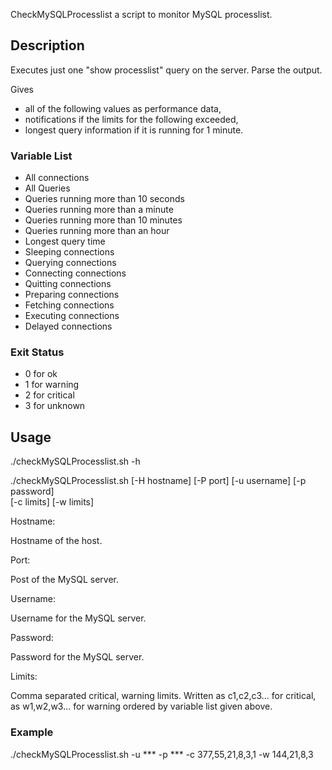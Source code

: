 CheckMySQLProcesslist a script to monitor MySQL processlist.

## Description

Executes just one "show processlist" query on the server. Parse the output.

Gives

* all of the following values as performance data,
* notifications if the limits for the following exceeded,
* longest query information if it is running for 1 minute.

### Variable List

* All connections
* All Queries
* Queries running more than 10 seconds
* Queries running more than a minute
* Queries running more than 10 minutes
* Queries running more than an hour
* Longest query time
* Sleeping connections
* Querying connections
* Connecting connections
* Quitting connections
* Preparing connections
* Fetching connections
* Executing connections
* Delayed connections

### Exit Status

* 0 for ok
* 1 for warning
* 2 for critical
* 3 for unknown

## Usage

./checkMySQLProcesslist.sh -h

./checkMySQLProcesslist.sh [-H hostname] [-P port] [-u username] [-p password] \
		[-c limits] [-w limits]

Hostname:

Hostname of the host.

Port:

Post of the MySQL server.

Username:

Username for the MySQL server.

Password:

Password for the MySQL server.

Limits:

Comma separated critical, warning limits. Written as c1,c2,c3... for critical,
as w1,w2,w3... for warning ordered by variable list given above.

### Example

./checkMySQLProcesslist.sh -u *** -p *** -c 377,55,21,8,3,1 -w 144,21,8,3
